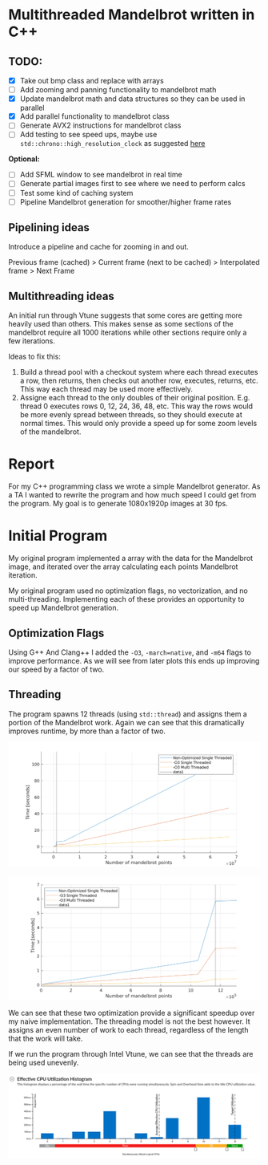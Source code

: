 # Multithreaded Mandelbrot written in C++

## TODO:

- [x] Take out bmp class and replace with arrays
- [ ] Add zooming and panning functionality to mandelbrot math
- [x] Update mandelbrot math and data structures so they can be used in parallel
- [x] Add parallel functionality to mandelbrot class
- [ ] Generate AVX2 instructions for mandelbrot class
- [ ] Add testing to see speed ups, maybe use `std::chrono::high_resolution_clock` as suggested [here](https://stackoverflow.com/questions/21856025/getting-an-accurate-execution-time-in-c-micro-seconds)

**Optional:**

- [ ] Add SFML window to see mandelbrot in real time
- [ ] Generate partial images first to see where we need to perform calcs
- [ ] Test some kind of caching system
- [ ] Pipeline Mandelbrot generation for smoother/higher frame rates

## Pipelining ideas

Introduce a pipeline and cache for zooming in and out.

Previous frame (cached) > Current frame (next to be cached) > Interpolated frame > Next Frame

## Multithreading ideas

An initial run through Vtune suggests that some cores are getting more heavily used than others. This makes sense as some sections of the mandelbrot require all 1000 iterations while other sections require only a few iterations.

Ideas to fix this:

1. Build a thread pool with a checkout system where each thread executes a row, then returns, then checks out another row, executes, returns, etc. This way each thread may be used more effectively.
2. Assigne each thread to the only doubles of their original position. E.g. thread 0 executes rows 0, 12, 24, 36, 48, etc. This way the rows would be more evenly spread between threads, so they should execute at normal times. This would only provide a speed up for some zoom levels of the mandelbrot.

# Report

For my C++ programming class we wrote a simple Mandelbrot generator. As a TA I wanted to rewrite the program
and how much speed I could get from the program. My goal is to generate 1080x1920p images at 30 fps.

# Initial Program

My original program implemented a array with the data for the Mandelbrot image, and iterated over the
array calculating each points Mandelbrot iteration.

My original program used no optimization flags, no vectorization, and no multi-threading. Implementing each of these
provides an opportunity to speed up Mandelbrot generation.

## Optimization Flags

Using G++ And Clang++ I added the `-O3`, `-march=native`, and `-m64` flags to improve performance. As we will see from later plots this ends
up improving our speed by a factor of two.

## Threading

The program spawns 12 threads (using `std::thread`) and assigns them a portion of the Mandelbrot work. Again we can see that this dramatically improves
runtime, by more than a factor of two.

![Basic Optimization Speedup](./test/st_v_mt_overall.png)

![Speedup at 1080p](./test/st_v_mt_1080p.png)

We can see that these two optimization provide a significant speedup over my naive implementation.
The threading model is not the best however. It assigns an even number of work to each thread, regardless of the length that
the work will take.

If we run the program through Intel Vtune, we can see that the threads are being used unevenly.

![Vtune Simple MultiThread](./test/basic_mt_vtune.png)

